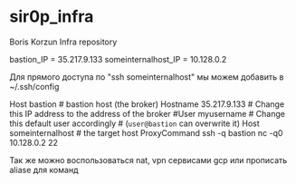 # sir0p_infra
Boris Korzun Infra repository

bastion_IP = 35.217.9.133
someinternalhost_IP = 10.128.0.2

Для прямого доступа по "ssh someinternalhost" мы можем добавить в
~/.ssh/config

Host bastion          # bastion host (the broker)
Hostname 35.217.9.133    # Change this IP address to the address of the broker
#User myusername         # Change this default user accordingly
                         # (`user@bastion` can overwrite it)
Host someinternalhost    # the target host
ProxyCommand ssh -q bastion nc -q0 10.128.0.2 22

Так же можно воспользоваться nat, vpn сервисами gcp или прописать aliase для команд
